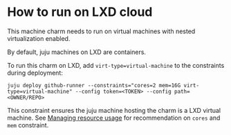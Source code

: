 # How to run on LXD cloud

This machine charm needs to run on virtual machines with nested virtualization enabled.

By default, juju machines on LXD are containers.

To run this charm on LXD, add `virt-type=virtual-machine` to the constraints during deployment:

```shell
juju deploy github-runner --constraints="cores=2 mem=16G virt-type=virtual-machine" --config token=<TOKEN> --config path=<OWNER/REPO>
```

This constraint ensures the juju machine hosting the charm is a LXD virtual machine. See [Managing resource usage](https://charmhub.io/github-runner/docs/managing-resource-usage) for recommendation on `cores` and `mem` constraint.
